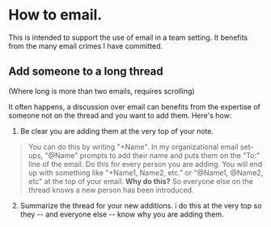 # How to email.

This is intended to support the use of email in a team setting. It benefits from the many email crimes I have committed.

## Add someone to a long thread

(Where long is more than two emails, requires scrolling)

It often happens, a discussion over email can benefits from the expertise of someone not on the thread and you want to add them. Here's how:
1. Be clear you are adding them at the very top of your note. 
> You can do this by writing "+Name". In my organizational email set-ups, "@Name" prompts to add their name and puts them on the "To:" line of the email. Do this for every person you are adding. You will end up with something like "+Name1, Name2, etc." or "@Name1, @Name2, etc" at the top of your email.
**Why do this?** So everyone else on the thread knows a new person has been introduced.
2. Summarize the thread for your new additions. i do this at the very top so they -- and everyone else -- know why you are adding them.
